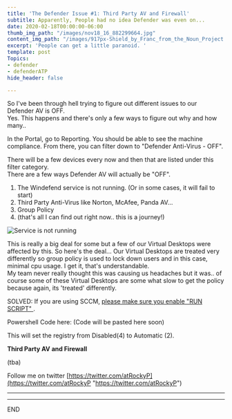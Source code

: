 ```yaml
---
title: 'The Defender Issue #1: Third Party AV and Firewall'
subtitle: Apparently, People had no idea Defender was even on...
date: 2020-02-18T00:00:00-06:00
thumb_img_path: "/images/nov18_16_882299664.jpg"
content_img_path: "/images/917px-Shield_by_Franc_from_the_Noun_Project.svg.png"
excerpt: 'People can get a little paranoid. '
template: post
Topics:
- defender
- defenderATP
hide_header: false

---
```

So I've been through hell trying to figure out different issues to our Defender AV is OFF.  
Yes. This happens and there's only a few ways to figure out why and how many..

In the Portal, go to Reporting. You should be able to see the machine compliance. From there, you can filter down to "Defender Anti-Virus - OFF".

There will be a few devices every now and then that are listed under this filter category.  
There are a few ways Defender AV will actually be "OFF".

1. The Windefend service is not running. (Or in some cases, it will fail to start)
2. Third Party Anti-Virus like Norton, McAfee, Panda AV...
3. Group Policy
4. (that's all I can find out right now.. this is a journey!)

![](/images/dHZQq.png "Service is not running")

This is really a big deal for some but a few of our Virtual Desktops were affected by this. So here's the deal... Our Virtual Desktops are treated very differently so group policy is used to lock down users and in this case, minimal cpu usage. I get it, that's understandable.  
My team never really thought this was causing us headaches but it was.. of course some of these Virtual Desktops are some what slow to get the policy because again, its 'treated' differently.

SOLVED: If you are using SCCM, [please make sure you enable "RUN SCRIPT" ](https://docs.microsoft.com/en-us/configmgr/apps/deploy-use/create-deploy-scripts).

Powershell Code here: (Code will be pasted here soon)

This will set the registry from Disabled(4) to Automatic (2).

**Third Party AV and Firewall**

(tba)

Follow me on twitter [https://twitter.com/atRockyP](https://twitter.com/atRockyP "https://twitter.com/atRockyP")

***

***

END